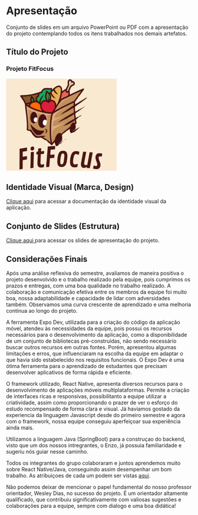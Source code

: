 # Apresentação

Conjunto de slides em um arquivo PowerPoint ou PDF com a apresentação do projeto contemplando todos os itens trabalhados nos demais artefatos.

## Título do Projeto
### Projeto FitFocus
<img src="https://github.com/ICEI-PUC-Minas-PMV-ADS/pmv-ads-2024-1-e3-proj-mov-t6-pmv-ads-2024-1-e3-proj-fitfocus/blob/5a06da314228b3fe2518d06f3172ca384b7eae19/docs/img/Logo.png" width="300" height="250">

## Identidade Visual (Marca, Design)

<a href = https://github.com/ICEI-PUC-Minas-PMV-ADS/pmv-ads-2024-1-e3-proj-mov-t6-pmv-ads-2024-1-e3-proj-fitfocus/blob/main/docs/06-Template%20Padr%C3%A3o%20da%20Aplica%C3%A7%C3%A3o.md>  Clique aqui</a> para acessar a documentação da identidade visual da aplicação. 

## Conjunto de Slides (Estrutura)

<a href= https://github.com/ICEI-PUC-Minas-PMV-ADS/pmv-ads-2024-1-e3-proj-mov-t6-pmv-ads-2024-1-e3-proj-fitfocus/blob/main/presentation/Grupo%2004%20-%20FitFocus.pdf> Clique aqui </a> para acessar os slides de apresentação do projeto.

## Considerações Finais 

Após uma análise reflexiva do semestre, avaliamos de maneira positiva o projeto desenvolvido e o trabalho realizado pela equipe, pois cumprimos os prazos e entregas, com uma boa qualidade no trabalho realizado. A colaboração e comunicação efetiva entre os membros da equipe foi muito boa, nossa adaptabilidade e capacidade de lidar com adversidades também. Observamos uma curva crescente de aprendizado e uma melhoria contínua ao longo do projeto.

A ferramenta Expo Dev, utilizada para a criação do código da aplicação móvel, atendeu às necessidades da equipe, pois possui os recursos necessários para o desenvolvimento da aplicação, como a disponibilidade de um conjunto de bibliotecas pré-construídas, não sendo necessário buscar outros recursos em outras fontes. Porém, apresentou algumas limitações e erros, que influenciaram na escolha da equipe em adaptar o que havia sido estabelecido nos requisitos funcionais. O Expo Dev é uma ótima ferramenta para o aprendizado de estudantes que precisam desenvolver aplicativos de forma rápida e eficiente.

O framework utilizado, React Native, apresenta diversos recursos para o desenvolvimento de aplicações móveis multiplataformas. Permite a criação de interfaces ricas e responsivas, possibilitanto a equipe utilizar a criatividade, assim como proporcionando o prazer de ver o esforço do estudo recompensado de forma clara e visual. Já haviamos gostado da experiencia da linguagem Javascript desde do primeiro semestre e agora com o framework, nossa equipe conseguiu aperfeiçoar sua experiência ainda mais.

Utilizamos a linguagem Java (SpringBoot) para a construçao do backend, visto que um dos nossos intregrantes, o Enzo, já possuia familiaridade e sugeriu nós guiar nesse caminho.

Todos os integrantes do grupo colaboraram e juntos aprendemos muito sobre React Native/Java, conseguindo assim desempenhar um bom trabalho. As atribuiçoes de cada um podem ser vistas [aqui](https://www.ted.com/playlists/574/how_to_make_a_great_presentation](https://github.com/orgs/ICEI-PUC-Minas-PMV-ADS/projects/859)).

Não podemos deixar de mencionar o papel fundamental do nosso professor orientador, Wesley Dias, no sucesso do projeto. É um orientador altamente qualificado, que contribuiu significativamente com valiosas sugestões e colaborações para a equipe, sempre com dialogo e uma boa didática!
